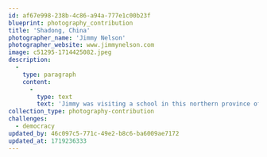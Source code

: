 ```yaml
---
id: af67e998-238b-4c86-a94a-777e1c00b23f
blueprint: photography_contribution
title: 'Shadong, China'
photographer_name: 'Jimmy Nelson'
photographer_website: www.jimmynelson.com
image: c51295-1714425082.jpeg
description:
  -
    type: paragraph
    content:
      -
        type: text
        text: 'Jimmy was visiting a school in this northern province of China. His innate skill at achieving images in which the camera is a witness, not a participant, was aided and abetted by his wife for this happy shot. She was standing to Jimmy''s left and had just mentioned to all the kids "..how funny my husband looks with his totally bald head." '
collection_type: photography-contribution
challenges:
  - democracy
updated_by: 46c097c5-771c-49e2-b8c6-ba6009ae7172
updated_at: 1719236333
---
```

